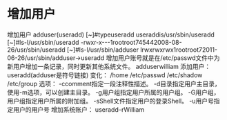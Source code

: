 # 增加用户

增加用户
adduser(useradd)
[~]#typeuseradd
useraddis/usr/sbin/useradd
[~]#ls-l/usr/sbin/useradd
-rwxr-x---1rootroot745442008-08-26/usr/sbin/useradd
[~]#ls-l/usr/sbin/adduser
lrwxrwxrwx1rootroot72011-06-26/usr/sbin/adduser->useradd
	增加用户账号就是在/etc/passwd文件中为新用户增加一条记录，同时更新其他系统文件。
adduserwilliam
添加用户：
useradd(adduser是符号链接)
变化：
/home
/etc/passwd
/etc/shadow
/etc/group
选项：
-ccomment指定一段注释性描述。
-d目录指定用户主目录，使用-m选项，可以创建主目录。
-g用户组指定用户所属的用户组。
-G用户组，用户组指定用户所属的附加组。
-sShell文件指定用户的登录Shell。
-u用户号指定用户的用户号
增加系统账户：
useradd–rWilliam

